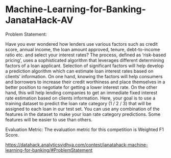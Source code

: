 # Machine-Learning-for-Banking-JanataHack-AV

Problem Statement:

Have you ever wondered how lenders use various factors such as credit score, annual income, the loan amount approved, tenure, debt-to-income ratio etc. and select your interest rates? 
The process, defined as ‘risk-based pricing’, uses a sophisticated algorithm that leverages different determining factors of a loan applicant. Selection of significant factors will help develop a prediction algorithm which can estimate loan interest rates based on clients’ information. On one hand, knowing the factors will help consumers and borrowers to increase their credit worthiness and place themselves in a better position to negotiate for getting a lower interest rate. On the other hand, this will help lending companies to get an immediate fixed interest rate estimation based on clients information. Here, your goal is to use a training dataset to predict the loan rate category (1 / 2 / 3) that will be assigned to each loan in our test set.
You can use any combination of the features in the dataset to make your loan rate category predictions. Some features will be easier to use than others.

Evaluation Metric:
The evaluation metric for this competition is Weighted F1 Score.

https://datahack.analyticsvidhya.com/contest/janatahack-machine-learning-for-banking/#ProblemStatement
